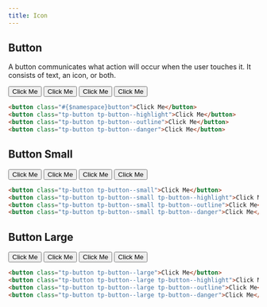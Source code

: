 ```yaml
---
title: Icon
---
```


## Button

A button communicates what action will occur when the user touches it. It consists of text, an icon, or both.

<div class="example example--white">
    <button class="tp-button">Click Me</button>
    <button class="tp-button tp-button--highlight">Click Me</button>
    <button class="tp-button tp-button--outline">Click Me</button>
    <button class="tp-button tp-button--danger">Click Me</button>
</div>

```html
<button class="#{$namespace}button">Click Me</button>
<button class="tp-button tp-button--highlight">Click Me</button>
<button class="tp-button tp-button--outline">Click Me</button>
<button class="tp-button tp-button--danger">Click Me</button>
```

## Button Small

<div class="example example--white">
    <button class="tp-button tp-button--small">Click Me</button>
    <button class="tp-button tp-button--small tp-button--highlight">Click Me</button>
    <button class="tp-button tp-button--small tp-button--outline">Click Me</button>
    <button class="tp-button tp-button--small tp-button--danger">Click Me</button>
</div>

```html
<button class="tp-button tp-button--small">Click Me</button>
<button class="tp-button tp-button--small tp-button--highlight">Click Me</button>
<button class="tp-button tp-button--small tp-button--outline">Click Me</button>
<button class="tp-button tp-button--small tp-button--danger">Click Me</button>
```

## Button Large

<div class="example example--white">
    <button class="tp-button tp-button--large">Click Me</button>
    <button class="tp-button tp-button--large tp-button--highlight">Click Me</button>
    <button class="tp-button tp-button--large tp-button--outline">Click Me</button>
    <button class="tp-button tp-button--large tp-button--danger">Click Me</button>
</div>

```html
<button class="tp-button tp-button--large">Click Me</button>
<button class="tp-button tp-button--large tp-button--highlight">Click Me</button>
<button class="tp-button tp-button--large tp-button--outline">Click Me</button>
<button class="tp-button tp-button--large tp-button--danger">Click Me</button>
```
